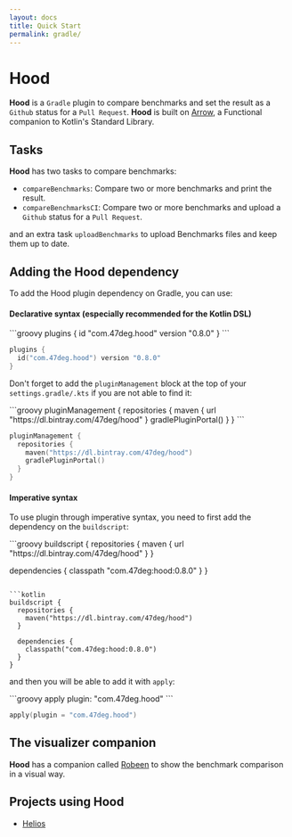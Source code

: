 ```yaml
---
layout: docs
title: Quick Start
permalink: gradle/
---
```

# Hood

**Hood** is a `Gradle` plugin to compare benchmarks and set the result as a `Github` status for a `Pull Request`.
**Hood** is built on [Arrow](https://arrow-kt.io/), a Functional companion to Kotlin's Standard Library.

## Tasks

**Hood** has two tasks to compare benchmarks:
 - `compareBenchmarks`: Compare two or more benchmarks and print the result.
 - `compareBenchmarksCI`: Compare two or more benchmarks and upload a `Github` status for a `Pull Request`.

and an extra task `uploadBenchmarks` to upload Benchmarks files and keep them up to date.

## Adding the Hood dependency

To add the Hood plugin dependency on Gradle, you can use:

#### Declarative syntax (especially recommended for the Kotlin DSL)

<fortyseven-codetab data-languages='["Groovy", "Kotlin"]' markdown="block">
```groovy
plugins {
  id "com.47deg.hood" version "0.8.0"
}
```

```kotlin
plugins {
  id("com.47deg.hood") version "0.8.0"
}
```
</fortyseven-codetab>

Don't forget to add the `pluginManagement` block at the top of your `settings.gradle/.kts` if you are not able to find it:

<fortyseven-codetab data-languages='["Groovy", "Kotlin"]' markdown="block">
```groovy
pluginManagement {
  repositories {
    maven { url "https://dl.bintray.com/47deg/hood" }
    gradlePluginPortal()
  }
}
```

```kotlin
pluginManagement {
  repositories {
    maven("https://dl.bintray.com/47deg/hood")
    gradlePluginPortal()
  }
}
```
</fortyseven-codetab>

#### Imperative syntax

To use plugin through imperative syntax, you need to first add the dependency on the `buildscript`:

<fortyseven-codetab data-languages='["Groovy", "Kotlin"]' markdown="block">
```groovy
buildscript {
  repositories {
    maven { url "https://dl.bintray.com/47deg/hood" }
  }

  dependencies {
    classpath "com.47deg:hood:0.8.0"
  }
}
```

```kotlin
buildscript {
  repositories {
    maven("https://dl.bintray.com/47deg/hood")
  }

  dependencies {
    classpath("com.47deg:hood:0.8.0")
  }
}
```
</fortyseven-codetab>

and then you will be able to add it with `apply`:

<fortyseven-codetab data-languages='["Groovy", "Kotlin"]' markdown="block">
```groovy
apply plugin: "com.47deg.hood"
```

```kotlin
apply(plugin = "com.47deg.hood")
```
</fortyseven-codetab>

## The visualizer companion

**Hood** has a companion called [Robeen](https://github.com/47deg/robeen) to show the benchmark comparison in a visual way.

## Projects using Hood

 - [Helios](https://47deg.github.io/helios/)
